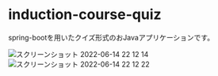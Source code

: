 # induction-course-quiz

spring-bootを用いたクイズ形式のおJavaアプリケーションです。

![スクリーンショット 2022-06-14 22 12 14](https://user-images.githubusercontent.com/66793450/173585857-31dcbe9e-8927-4369-8083-9945978bf9b9.png)
![スクリーンショット 2022-06-14 22 12 22](https://user-images.githubusercontent.com/66793450/173585874-641105e0-3ba1-4c47-a2e5-1be8d900da24.png)
